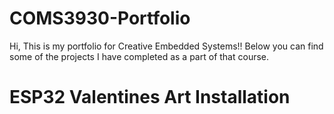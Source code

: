 # COMS3930-Portfolio

Hi, This is my portfolio for Creative Embedded Systems!! Below you can find some of the projects I have completed as a part of that course.


# ESP32 Valentines Art Installation
